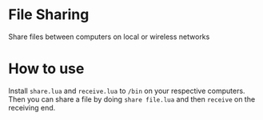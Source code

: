 # File Sharing
Share files between computers on local or wireless networks

# How to use
Install `share.lua` and `receive.lua` to `/bin` on your respective computers. Then you can share a file by doing `share file.lua` and then `receive` on the receiving end.
